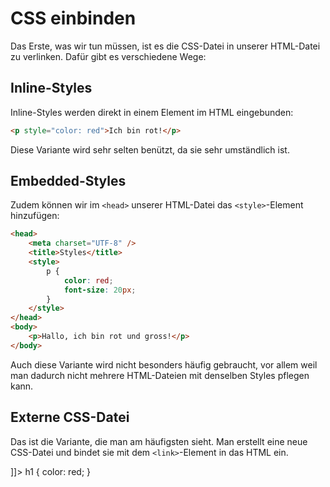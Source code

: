 # CSS einbinden

<show-structure depth="2" />

Das Erste, was wir tun müssen, ist es die CSS-Datei in unserer HTML-Datei zu verlinken. Dafür gibt es verschiedene Wege:

## Inline-Styles

Inline-Styles werden direkt in einem Element im HTML eingebunden:

```HTML
<p style="color: red">Ich bin rot!</p>
```

Diese Variante wird sehr selten benützt, da sie sehr umständlich ist.

## Embedded-Styles

Zudem können wir im `<head>` unserer HTML-Datei das `<style>`-Element hinzufügen:

```HTML
<head>
    <meta charset="UTF-8" />
    <title>Styles</title>
    <style>
        p {
            color: red;
            font-size: 20px;
        }
    </style>
</head>
<body>
    <p>Hallo, ich bin rot und gross!</p>
</body>
```

Auch diese Variante wird nicht besonders häufig gebraucht, vor allem weil man dadurch nicht mehrere HTML-Dateien mit denselben Styles pflegen kann.

## Externe CSS-Datei

Das ist die Variante, die man am häufigsten sieht. Man erstellt eine neue CSS-Datei und bindet sie mit dem `<link>`-Element in das HTML ein.

<tabs>
    <tab title="HTML">
        <code-block lang="html">
            <![CDATA[
                <link rel="stylesheet" href="styles.css" />
            ]]>
        </code-block>
    </tab>
    <tab title="CSS">
        <code-block lang="css">
            h1 {
              color: red;
            }
        </code-block>
    </tab>
</tabs>